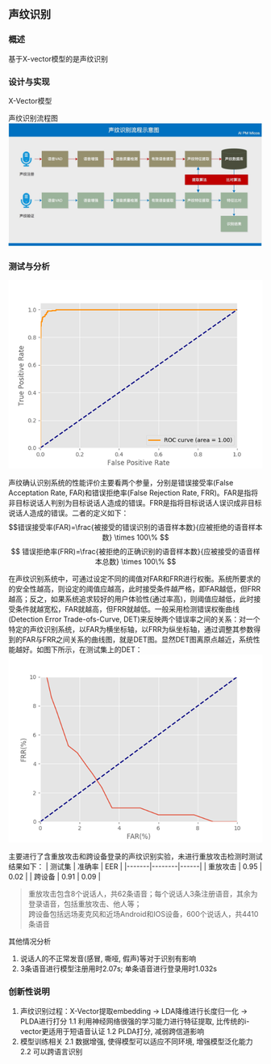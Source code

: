 ## 声纹识别
### 概述
基于X-vector模型的是声纹识别

### 设计与实现
X-Vector模型

声纹识别流程图
![](Info/声纹识别流程图.jpg)

### 测试与分析
![](Info/AUC曲线.png)

声纹确认识别系统的性能评价主要看两个参量，分别是错误接受率(False Acceptation Rate, FAR)和错误拒绝率(False Rejection Rate, FRR)。FAR是指将非目标说话人判别为目标说话人造成的错误。FRR是指将目标说话人误识成非目标说话人造成的错误。二者的定义如下：
$$错误接受率(FAR)=\frac{被接受的错误识别的语音样本数}{应被拒绝的语音样本数} \times 100\%
$$
$$
错误拒绝率(FRR)=\frac{被拒绝的正确识别的语音样本数}{应被接受的语音样本总数} \times 100\%
$$

在声纹识别系统中，可通过设定不同的阈值对FAR和FRR进行权衡。系统所要求的的安全性越高，则设定的阈值应越高，此时接受条件越严格，即FAR越低，但FRR越高；反之，如果系统追求较好的用户体验性(通过率高)，则阈值应越低，此时接受条件就越宽松，FAR就越高，但FRR就越低。一般采用检测错误权衡曲线(Detection Error Trade-ofs-Curve, DET)来反映两个错误率之间的关系：对一个特定的声纹识别系统，以FAR为横坐标轴，以FRR为纵坐标轴，通过调整其参数得到的FAR与FRR之间关系的曲线图，就是DET图。显然DET图离原点越近，系统性能越好。如图下所示，在测试集上的DET：
![](Info/检测错误权衡曲线.png)

主要进行了含重放攻击和跨设备登录的声纹识别实验，未进行重放攻击检测时测试结果如下：
| 测试集   | 准确率 | EER  |
|-------|--------|------|
| 重放攻击 | 0.95   | 0.02 |
| 跨设备   | 0.91   | 0.09 |
>重放攻击包含8个说话人，共62条语音；每个说话人3条注册语音，其余为登录语音，包括重放攻击、他人等；  
>跨设备包括远场麦克风和近场Android和IOS设备，600个说话人，共4410条语音

其他情况分析
1. 说话人的不正常发音(感冒, 嘶哑, 假声)等对于识别有影响
2. 3条语音进行模型注册用时2.07s; 单条语音进行登录用时1.032s

### 创新性说明
1. 声纹识别过程：X-Vector提取embedding -> LDA降维进行长度归一化 -> PLDA进行打分
1.1 利用神经网络很强的学习能力进行特征提取, 比传统的i-vector更适用于短语音认证
1.2 PLDA打分, 减弱跨信道影响
2. 模型训练相关
2.1 数据增强, 使得模型可以适应不同环境, 增强模型泛化能力
2.2 可以跨语言识别